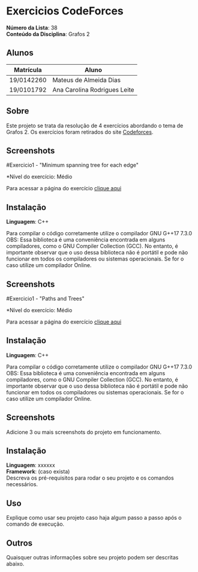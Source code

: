 # Exercicios CodeForces

**Número da Lista**: 38<br>
**Conteúdo da Disciplina**: Grafos 2<br>

## Alunos
|Matrícula | Aluno |
| -- | -- |
| 19/0142260  |  Mateus de Almeida Dias |
| 19/0101792  |  Ana Carolina Rodrigues Leite |

## Sobre 
Este projeto se trata da resolução de 4 exercícios abordando o tema de Grafos 2. Os exercícios foram retirados do site [Codeforces](https://codeforces.com/).

## Screenshots
#Exercicio1 - "Minimum spanning tree for each edge"

*Nível do exercício: Médio

Para acessar a página do exercício [clique aqui](https://codeforces.com/problemset/problem/609/E)



## Instalação 
**Linguagem**: C++<br>

Para compilar o código corretamente utilize o compilador GNU G++17 7.3.0
OBS: Essa biblioteca é uma conveniência encontrada em alguns compiladores, como o GNU Compiler Collection (GCC). No entanto, é importante observar que o uso dessa biblioteca não é portátil e pode não funcionar em todos os compiladores ou sistemas operacionais. Se for o caso utilize um compilador Online.

## Screenshots
#Exercicio1 - "Paths and Trees"

*Nível do exercício: Médio

Para acessar a página do exercício [clique aqui](https://codeforces.com/problemset/problem/545/E?csrf_token=953aa652504f4b5f367b3d47a788ab15)

## Instalação 
**Linguagem**: C++<br>

Para compilar o código corretamente utilize o compilador GNU G++17 7.3.0
OBS: Essa biblioteca é uma conveniência encontrada em alguns compiladores, como o GNU Compiler Collection (GCC). No entanto, é importante observar que o uso dessa biblioteca não é portátil e pode não funcionar em todos os compiladores ou sistemas operacionais. Se for o caso utilize um compilador Online.

## Screenshots
Adicione 3 ou mais screenshots do projeto em funcionamento.

## Instalação 
**Linguagem**: xxxxxx<br>
**Framework**: (caso exista)<br>
Descreva os pré-requisitos para rodar o seu projeto e os comandos necessários.

## Uso 
Explique como usar seu projeto caso haja algum passo a passo após o comando de execução.

## Outros 
Quaisquer outras informações sobre seu projeto podem ser descritas abaixo.




